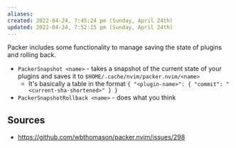 ```yaml
---
aliases: 
created: 2022-04-24, 7:45:24 pm (Sunday, April 24th)
updated: 2022-04-24, 7:52:15 pm (Sunday, April 24th)
---
```

Packer includes some functionality to manage saving the state of plugins and rolling back.
- `PackerSnapshot <name>` - takes a snapshot of the current state of your plugins and saves it to `$HOME/.cache/nvim/packer.nvim/<name>`
    - It's basically a table in the format `{ "<plugin-name>": { "commit": "<current-sha-shortened>" } }`
- `PackerSnapshotRollback <name>` - does what you think

## Sources
- https://github.com/wbthomason/packer.nvim/issues/298